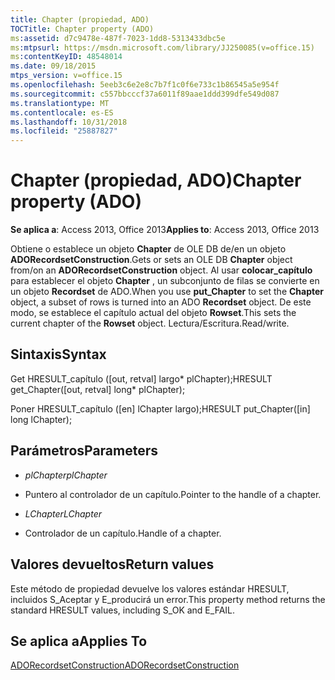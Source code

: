 ```yaml
---
title: Chapter (propiedad, ADO)
TOCTitle: Chapter property (ADO)
ms:assetid: d7c9478e-487f-7023-1dd8-5313433dbc5e
ms:mtpsurl: https://msdn.microsoft.com/library/JJ250085(v=office.15)
ms:contentKeyID: 48548014
ms.date: 09/18/2015
mtps_version: v=office.15
ms.openlocfilehash: 5eeb3c6e2e8c7b7f1c0f6e733c1b86545a5e954f
ms.sourcegitcommit: c557bbcccf37a6011f89aae1ddd399dfe549d087
ms.translationtype: MT
ms.contentlocale: es-ES
ms.lasthandoff: 10/31/2018
ms.locfileid: "25887827"
---
```

# <a name="chapter-property-ado"></a><span data-ttu-id="c5cd9-102">Chapter (propiedad, ADO)</span><span class="sxs-lookup"><span data-stu-id="c5cd9-102">Chapter property (ADO)</span></span>


<span data-ttu-id="c5cd9-103">**Se aplica a**: Access 2013, Office 2013</span><span class="sxs-lookup"><span data-stu-id="c5cd9-103">**Applies to**: Access 2013, Office 2013</span></span>
 

<span data-ttu-id="c5cd9-104">Obtiene o establece un objeto **Chapter** de OLE DB de/en un objeto **ADORecordsetConstruction**.</span><span class="sxs-lookup"><span data-stu-id="c5cd9-104">Gets or sets an OLE DB **Chapter** object from/on an **ADORecordsetConstruction** object.</span></span> <span data-ttu-id="c5cd9-105">Al usar **colocar\_capítulo** para establecer el objeto **Chapter** , un subconjunto de filas se convierte en un objeto **Recordset** de ADO.</span><span class="sxs-lookup"><span data-stu-id="c5cd9-105">When you use **put\_Chapter** to set the **Chapter** object, a subset of rows is turned into an ADO **Recordset** object.</span></span> <span data-ttu-id="c5cd9-106">De este modo, se establece el capítulo actual del objeto **Rowset**.</span><span class="sxs-lookup"><span data-stu-id="c5cd9-106">This sets the current chapter of the **Rowset** object.</span></span> <span data-ttu-id="c5cd9-107">Lectura/Escritura.</span><span class="sxs-lookup"><span data-stu-id="c5cd9-107">Read/write.</span></span>

## <a name="syntax"></a><span data-ttu-id="c5cd9-108">Sintaxis</span><span class="sxs-lookup"><span data-stu-id="c5cd9-108">Syntax</span></span>

<span data-ttu-id="c5cd9-109">Get HRESULT\_capítulo (\[out, retval\] largo\* plChapter);</span><span class="sxs-lookup"><span data-stu-id="c5cd9-109">HRESULT get\_Chapter(\[out, retval\] long\* plChapter);</span></span>

<span data-ttu-id="c5cd9-110">Poner HRESULT\_capítulo (\[en\] lChapter largo);</span><span class="sxs-lookup"><span data-stu-id="c5cd9-110">HRESULT put\_Chapter(\[in\] long lChapter);</span></span>

## <a name="parameters"></a><span data-ttu-id="c5cd9-111">Parámetros</span><span class="sxs-lookup"><span data-stu-id="c5cd9-111">Parameters</span></span>

  - <span data-ttu-id="c5cd9-112">*plChapter*</span><span class="sxs-lookup"><span data-stu-id="c5cd9-112">*plChapter*</span></span>

  - <span data-ttu-id="c5cd9-113">Puntero al controlador de un capítulo.</span><span class="sxs-lookup"><span data-stu-id="c5cd9-113">Pointer to the handle of a chapter.</span></span>

  - <span data-ttu-id="c5cd9-114">*LChapter*</span><span class="sxs-lookup"><span data-stu-id="c5cd9-114">*LChapter*</span></span>

  - <span data-ttu-id="c5cd9-115">Controlador de un capítulo.</span><span class="sxs-lookup"><span data-stu-id="c5cd9-115">Handle of a chapter.</span></span>

## <a name="return-values"></a><span data-ttu-id="c5cd9-116">Valores devueltos</span><span class="sxs-lookup"><span data-stu-id="c5cd9-116">Return values</span></span>

<span data-ttu-id="c5cd9-117">Este método de propiedad devuelve los valores estándar HRESULT, incluidos S\_Aceptar y E\_producirá un error.</span><span class="sxs-lookup"><span data-stu-id="c5cd9-117">This property method returns the standard HRESULT values, including S\_OK and E\_FAIL.</span></span>

## <a name="applies-to"></a><span data-ttu-id="c5cd9-118">Se aplica a</span><span class="sxs-lookup"><span data-stu-id="c5cd9-118">Applies To</span></span>

[<span data-ttu-id="c5cd9-119">ADORecordsetConstruction</span><span class="sxs-lookup"><span data-stu-id="c5cd9-119">ADORecordsetConstruction</span></span>](adorecordsetconstruction-interface-ado.md)


